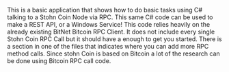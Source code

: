 This is a basic application that shows how to do basic tasks using C# talking to a Stohn Coin Node via RPC.  This same C# code can be used to make a REST API, or a Windows Service!  This code relies heavily on the already existing BitNet Bitcoin RPC Client.  It does not include every single Stohn Coin RPC Call but it should have a enough to get you started.  There is a section in one of the files that indicates where you can add more RPC method calls.  Since stohn Coin is based on Bitcoin a lot of the research can be done using Bitcoin RPC call code.
